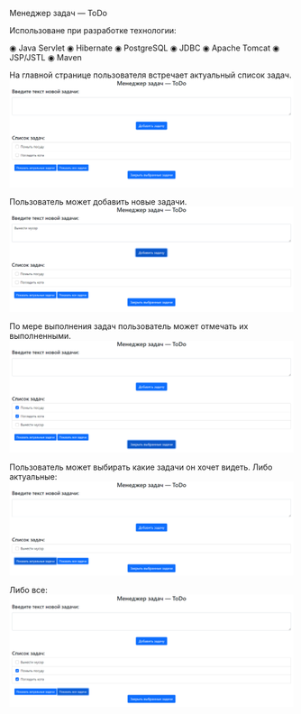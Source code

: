 Менеджер задач — ToDo

Использоване при разработке технологии:

◉ Java Servlet
◉ Hibernate
◉ PostgreSQL
◉ JDBC
◉ Apache Tomcat
◉ JSP/JSTL
◉ Maven

На главной странице пользователя встречает актуальный список задач.
![](images/1.png)

Пользователь может добавить новые задачи. 
![](images/2.png)

По мере выполнения задач пользователь может отмечать их выполненными.
![](images/3.png)

Пользователь может выбирать какие задачи он хочет видеть.
Либо актуальные:
![](images/4.png)

Либо все:
![](images/5.png)

